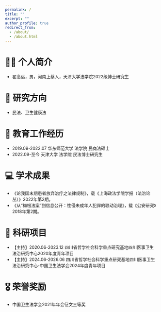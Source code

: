 ```yaml
---
permalink: /
title: ""
excerpt: ""
author_profile: true
redirect_from: 
  - /about/
  - /about.html
---
```




# 🧑‍🎨 个人简介

- 翟高远，男，河南上蔡人，天津大学法学院2022级博士研究生


# 📝 研究方向

- 民法、卫生健康法


# 📖 教育工作经历

- 2019.09-2022.07  华东师范大学  法学院  民商法硕士
- 2022.09-至今       天津大学    法学院  民法博士研究生

# 💻 学术成果

- 《论我国末期患者放弃治疗之法律规制》，载《上海政法学院学报（法治论丛）》2022年第2期。
- 《从“梅根法案”到信息公开：性侵未成年人犯罪的联动治理》，载《公安研究》2018年第2期。


# 💬 科研项目

- 【主持】2020.06-2023.12 四川省哲学社会科学重点研究基地四川医事卫生法治研究中心2020年度青年项目
- 【主持】2024.06-2026.06 四川省哲学社会科学重点研究基地四川医事卫生法治研究中心-中国卫生法学会2024年度青年项目


# 🎖 荣誉奖励

- 中国卫生法学会2021年年会征文三等奖
